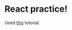 # React practice!

Used [this](https://www.youtube.com/watch?v=hdI2bqOjy3c&list=RDCMUC29ju8bIPH5as8OGnQzwJyA&index=3) tutorial.
